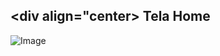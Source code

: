 ## <div align="center> Tela Home </div>
![Image](https://github.com/user-attachments/assets/6c64a967-16b1-425c-a3ef-264b2e18f363)
<br>
